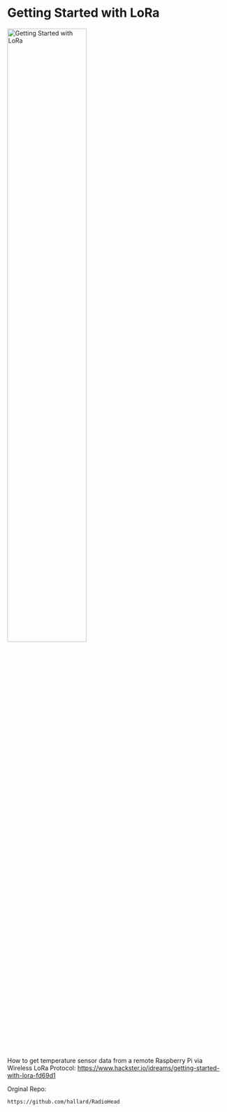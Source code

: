 Getting Started with LoRa
=========================
<img src="https://hackster.imgix.net/uploads/attachments/190030/lora.jpg" height="60%" width="60%" alt="Getting Started with LoRa">

How to get temperature sensor data from a remote Raspberry Pi via Wireless LoRa Protocol:
https://www.hackster.io/idreams/getting-started-with-lora-fd69d1


Orginal Repo:
```
https://github.com/hallard/RadioHead
```


